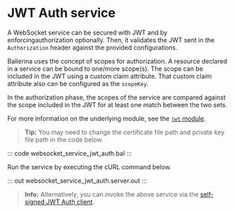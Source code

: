 # JWT Auth service

A WebSocket service can be secured with JWT and by enforcingauthorization optionally. Then, it validates the JWT sent in the `Authorization` header against the provided configurations.

Ballerina uses the concept of scopes for authorization. A resource declared in a service can be bound to one/more scope(s). The scope can be included in the JWT using a custom claim attribute. That custom claim attribute also can be configured as the `scopeKey`.

In the authorization phase, the scopes of the service are compared against the scope included in the JWT for at least one match between the two sets.

For more information on the underlying module, see the [`jwt` module](https://lib.ballerina.io/ballerina/jwt/latest/).

>**Tip:** You may need to change the certificate file path and private key file path in the code below.

::: code websocket_service_jwt_auth.bal :::

Run the service by executing the cURL command below.

::: out websocket_service_jwt_auth.server.out :::

>**Info:** Alternatively, you can invoke the above service via the [self-signed JWT Auth client](/learn/by-example/websocket-client-self-signed-jwt-auth).
